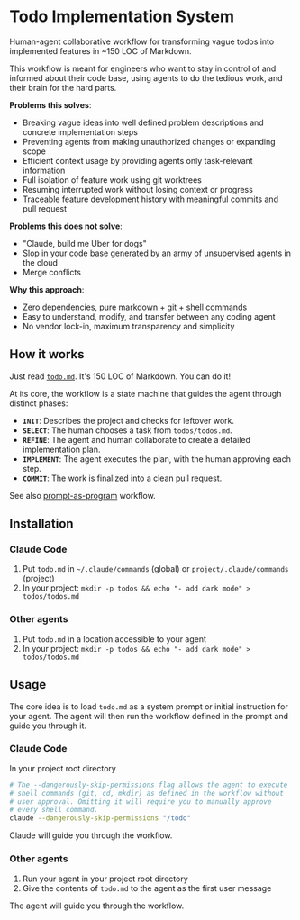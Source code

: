 # Todo Implementation System

Human-agent collaborative workflow for transforming vague todos into implemented features in ~150 LOC of Markdown.

This workflow is meant for engineers who want to stay in control of and informed about their code base, using agents to do the tedious work, and their brain for the hard parts.

**Problems this solves**:
- Breaking vague ideas into well defined problem descriptions and concrete implementation steps
- Preventing agents from making unauthorized changes or expanding scope
- Efficient context usage by providing agents only task-relevant information
- Full isolation of feature work using git worktrees
- Resuming interrupted work without losing context or progress
- Traceable feature development history with meaningful commits and pull request

**Problems this does not solve**:
- "Claude, build me Uber for dogs"
- Slop in your code base generated by an army of unsupervised agents in the cloud
- Merge conflicts

**Why this approach**:
- Zero dependencies, pure markdown + git + shell commands
- Easy to understand, modify, and transfer between any coding agent
- No vendor lock-in, maximum transparency and simplicity

## How it works
Just read [`todo.md`](./todo.md). It's 150 LOC of Markdown. You can do it!

At its core, the workflow is a state machine that guides the agent through distinct phases:
- **`INIT`**: Describes the project and checks for leftover work.
- **`SELECT`**: The human chooses a task from `todos/todos.md`.
- **`REFINE`**: The agent and human collaborate to create a detailed implementation plan.
- **`IMPLEMENT`**: The agent executes the plan, with the human approving each step.
- **`COMMIT`**: The work is finalized into a clean pull request.

See also [prompt-as-program](https://mariozechner.at/posts/2025-06-02-prompts-are-code/) workflow.

## Installation

### Claude Code
1. Put `todo.md` in `~/.claude/commands` (global) or `project/.claude/commands` (project)
2. In your project: `mkdir -p todos && echo "- add dark mode" > todos/todos.md`

### Other agents
1. Put `todo.md` in a location accessible to your agent
2. In your project: `mkdir -p todos && echo "- add dark mode" > todos/todos.md`

## Usage
The core idea is to load `todo.md` as a system prompt or initial instruction for your agent. The agent will then run the workflow defined in the prompt and guide you through it.

### Claude Code
In your project root directory
```bash
# The --dangerously-skip-permissions flag allows the agent to execute
# shell commands (git, cd, mkdir) as defined in the workflow without
# user approval. Omitting it will require you to manually approve
# every shell command.
claude --dangerously-skip-permissions "/todo"
```

Claude will guide you through the workflow.

### Other agents
1. Run your agent in your project root directory
2. Give the contents of `todo.md` to the agent as the first user message

The agent will guide you through the workflow.